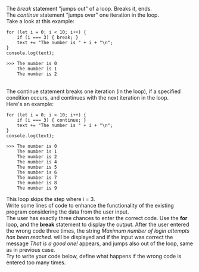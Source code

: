 The _break_ statement "jumps out" of a loop. Breaks it, ends.
\
The _continue_ statement "jumps over" one iteration in the loop.
\
Take a look at this example:
```
for (let i = 0; i < 10; i++) {
    if (i === 3) { break; }
    text += "The number is " + i + "\n";
}
console.log(text);

>>> The number is 0
    The number is 1
    The number is 2
```
\
The continue statement breaks one iteration (in the loop), if a specified condition occurs, and continues with the next iteration in the loop.
\
Here's an example:
```
for (let i = 0; i < 10; i++) {
    if (i === 3) { continue; }
    text += "The number is " + i + "\n";
}
console.log(text);

>>> The number is 0
    The number is 1
    The number is 2
    The number is 4
    The number is 5
    The number is 6
    The number is 7
    The number is 8
    The number is 9
```
This loop skips the step where i = 3.
\
Write some lines of code to enhance the functionality of the existing program considering the data from the user input.
\
The user has exactly three chances to enter the correct code. Use the **for** loop, and the **break** statement to display the output.
After the user entered the wrong code three times, the string _Maximum number of login attempts has been reached._ will be displayed and 
if the input was correct the message _That is a good one!_ appears, and jumps also out of the loop, same as in previous case.
\
Try to write your code below, define what happens if the wrong code is entered too many times.